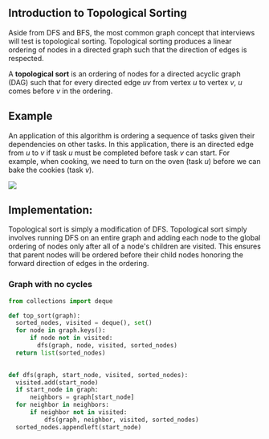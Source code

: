 ## Introduction to Topological Sorting
Aside from DFS and BFS, the most common graph concept that interviews will test is topological sorting. Topological sorting produces a linear ordering of nodes in a directed graph such that the direction of edges is respected. 

A **topological sort** is an ordering of nodes for a directed acyclic graph (DAG) such that for every directed edge _uv_ from vertex _u_ to vertex _v_, _u_ comes before _v_ in the ordering.

## Example
An application of this algorithm is ordering a sequence of tasks given their dependencies on other tasks. In this application, there is an directed edge from _u_ to _v_ if task _u_ must be completed before task _v_ can start. For example, when cooking, we need to turn on the oven (task _u_) before we can bake the cookies (task _v_).

<img src="https://i.imgur.com/Q3MA6dZ.png"/>

## Implementation:
Topological sort is simply a modification of DFS. Topological sort simply involves running DFS on an entire graph and adding each node to the global ordering of nodes only after all of a node's children are visited. This ensures that parent nodes will be ordered before their child nodes honoring the forward direction of edges in the ordering.

### Graph with no cycles
```python
from collections import deque

def top_sort(graph):
  sorted_nodes, visited = deque(), set()
  for node in graph.keys():
      if node not in visited:
        dfs(graph, node, visited, sorted_nodes)
  return list(sorted_nodes)
 

def dfs(graph, start_node, visited, sorted_nodes):
  visited.add(start_node)
  if start_node in graph:
      neighbors = graph[start_node]
  for neighbor in neighbors:
      if neighbor not in visited:
          dfs(graph, neighbor, visited, sorted_nodes)
  sorted_nodes.appendleft(start_node)
```
